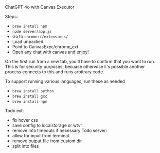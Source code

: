 ChatGPT 4o with Canvas Executor

Steps:

- `brew install npm`
- `node server/app.js`
- Go to `chrome://extensions/`
- Load unpacked
- Point to CanvasExec/chrome_ext
- Open any chat with canvas and enjoy!

On the first run from a new tab, you'll have to confirm that you want to run.
This is for security purposes, becuase otherwise it's possible another process connects to this and runs arbitrary code.

To support running various languages, run these as needed
- `brew install python`
- `brew install gcc`
- `brew install npm`

Todo ext:
- fix hover css
- save config to localstorage or wtvr
- remove info timeouts if necessary
Todo server:
- allow for input from terminal.
- remove output file from custom dir
- split into files